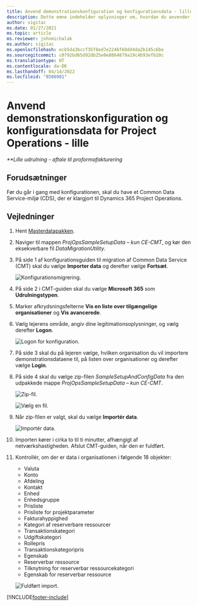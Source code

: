 ```yaml
---
title: Anvend demonstrationskonfiguration og konfigurationsdata - lille
description: Dette emne indeholder oplysninger om, hvordan du anvender demonstrationskonfiguration og konfigurationsdata i forbindelse med Project Operations.
author: sigitac
ms.date: 01/27/2021
ms.topic: article
ms.reviewer: johnmichalak
ms.author: sigitac
ms.openlocfilehash: ecb5da3bccf35f8ed7e2246f68dd4da2b145c6be
ms.sourcegitcommit: c0792bd65d92db25e0e8864879a19c4b93efb10c
ms.translationtype: HT
ms.contentlocale: da-DK
ms.lasthandoff: 04/14/2022
ms.locfileid: "8586981"
---
```

# <a name="apply-demo-setup-and-configuration-data-for-project-operations---lite"></a>Anvend demonstrationskonfiguration og konfigurationsdata for Project Operations - lille 

_**Lille udrulning - aftale til proformafakturering_



## <a name="prerequisites"></a>Forudsætninger

Før du går i gang med konfigurationen, skal du have et Common Data Service-miljø (CDS), der er klargjort til Dynamics 365 Project Operations.


## <a name="instructions"></a>Vejledninger

1. Hent [Masterdatapakken](https://download.microsoft.com/download/3/4/1/341bf279-a64f-4baa-af31-ce624859b518/ProjOpsSampleSetupData-%20CE%20only.zip). 
2. Naviger til mappen *ProjOpsSampleSetupData – kun CE-CMT*, og kør den eksekverbare fil *DataMigrationUtility*.
3. På side 1 af konfigurationsguiden til migration af Common Data Service (CMT) skal du vælge **Importer data** og derefter vælge **Fortsæt**.

    ![Konfigurationsmigrering.](./media/1ConfigurationMigration.png)

4. På side 2 i CMT-guiden skal du vælge **Microsoft 365** som **Udrulningstypen**.
5. Marker afkrydsningsfelterne **Vis en liste over tilgængelige organisationer** og **Vis avancerede**.
6. Vælg lejerens område, angiv dine legitimationsoplysninger, og vælg derefter **Logon**.

   ![Logon for konfiguration.](./media/2ConfigurationSignin.png)

7. På side 3 skal du på lejeren vælge, hvilken organisation du vil importere demonstrationsdataene til, på listen over organisationer og derefter vælge **Login**.
8. På side 4 skal du vælge zip-filen *SampleSetupAndConfigData* fra den udpakkede mappe *ProjOpsSampleSetupData – kun CE-CMT*.

   ![Zip-fil.](./media/3ZipFile.png)

   ![Vælg en fil.](./media/4SelectAFile.png)

9. Når zip-filen er valgt, skal du vælge **Importér data**.

   ![Importér data.](./media/5ImportData.png)

10. Importen kører i cirka to til ti minutter, afhængigt af netværkshastigheden. Afslut CMT-guiden, når den er fuldført. 
11. Kontrollér, om der er data i organisationen i følgende 18 objekter:

    -   Valuta
    -   Konto
    -   Afdeling
    -   Kontakt
    -   Enhed
    -   Enhedsgruppe
    -   Prisliste
    -   Prisliste for projektparameter 
    -   Fakturahyppighed
    -   Kategori af reserverbare ressourcer
    -   Transaktionskategori
    -   Udgiftskategori
    -   Rollepris
    -   Transaktionskategoripris
    -   Egenskab
    -   Reserverbar ressource
    -   Tilknytning for reserverbar ressourcekategori
    -   Egenskab for reserverbar ressource

    ![Fuldført import.](./media/6CompleteImport.png)


[!INCLUDE[footer-include](../includes/footer-banner.md)]
